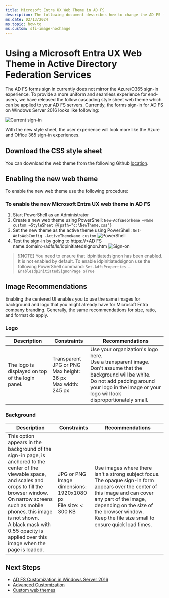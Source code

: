 ```yaml
---
title: Microsoft Entra UX Web Theme in AD FS
description: The following document describes how to change the AD FS forms sign-in so that it resembles the Microsoft Entra user experience.
ms.date: 02/13/2024
ms.topic: how-to
ms.custom: sfi-image-nochange
---
```


# Using a Microsoft Entra UX Web Theme in Active Directory Federation Services
The AD FS forms sign in currently does not mirror the Azure/O365 sign-in experience.  To provide a more uniform and seamless experience for end-users, we have released the follow cascading style sheet web theme which can be applied to your AD FS servers.  Currently, the forms sign-in for AD FS on Windows Server 2016 looks like following:

![Current sign-in](media/Azure-UX-Web-Theme-in-AD-FS/one.png)


With the new style sheet, the user experience will look more like the Azure and Office 365 sign-in experiences.

## Download the CSS style sheet
You can download the web theme from the following Github [location](https://github.com/Microsoft/adfsWebCustomization/tree/master/centeredUi).


## Enabling the new web theme
To enable the new web theme use the following procedure:

<a name='to-enable-the-new-azure-ad-ux-web-theme-in-ad-fs'></a>

### To enable the new Microsoft Entra UX web theme in AD FS
1. Start PowerShell as an Administrator
2. Create a new web theme using PowerShell:  `New-AdfsWebTheme –Name custom –StyleSheet @{path="c:\NewTheme.css"}`
3. Set the new theme as the active theme using PowerShell:  `Set-AdfsWebConfig -ActiveThemeName custom`
   ![PowerShell](media/Azure-UX-Web-Theme-in-AD-FS/two.png)
4. Test the sign-in by going to https://\<AD FS name.domain>/adfs/ls/idpinitiatedsignon.htm
   ![Sign-on](media/Azure-UX-Web-Theme-in-AD-FS/three.png)

> ![NOTE]
> You need to ensure that idpinitiatedsignon has been enabled.  It is not enabled by default.  To enable idpinitiatedsignon use the following PowerShell command:  `Set-AdfsProperties –EnableIdpInitiatedSignonPage $True`

## Image Recommendations
Enabling the centered UI enables you to use the same images for background and logo that you might already have for Microsoft Entra company branding. Generally, the same recommendations for size, ratio, and format do apply.

### Logo

Description | Constraints | Recommendations
------- | ------- | ----------
The logo is displayed on top of the login panel. | Transparent JPG or PNG<br>Max height: 36 px<br>Max width: 245 px | Use your organization's logo here.<br>Use a transparent image. Don't assume that the background will be white.<br>Do not add padding around your logo in the image or your logo will look disproportionately small.

### Background

Description | Constraints | Recommendations
------- | ------- | ----------
This option appears in the background of the sign-in page, is anchored to the center of the viewable space, and scales and crops to fill the browser window.    <br>On narrow screens such as mobile phones, this image is not shown.<br>A black mask with 0.55 opacity is applied over this image when the page is loaded. | JPG or PNG<br>Image dimensions: 1920x1080 px<br>File size: &lt; 300 KB | <br>Use images where there isn't a strong subject focus. The opaque sign-in form appears over the center of this image and can cover any part of the image, depending on the size of the browser window.<br>Keep the file size small to ensure quick load times.

## Next Steps
- [AD FS Customization in Windows Server 2016](./ad-fs-customization-in-windows-server.md)
- [Advanced Customization](Advanced-Customization-of-AD-FS-Sign-in-Pages.md)
- [Custom web themes](Custom-Web-Themes-in-AD-FS.md)
